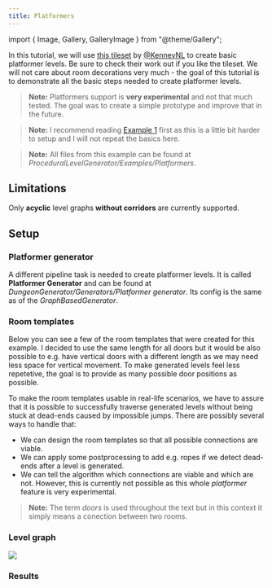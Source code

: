 ```yaml
---
title: Platformers
---
```


import { Image, Gallery, GalleryImage } from "@theme/Gallery";

In this tutorial, we will use [this tileset](https://www.kenney.nl/assets/abstract-platformer) by [@KenneyNL](https://twitter.com/KenneyNL) to create basic platformer levels. Be sure to check their work out if you like the tileset. We will not care about room decorations very much - the goal of this tutorial is to demonstrate all the basic steps needed to create platformer levels.

<Gallery cols={2} fixedHeight>
    <GalleryImage src="img/original/platformers_result1.png" caption="Example result" />
    <GalleryImage src="img/original/platformers_result2.png" caption="Example result" />
</Gallery>

> **Note:** Platformers support is **very experimental** and not that much tested. The goal was to create a simple prototype and improve that in the future.

> **Note:** I recommend reading [Example 1](example1.md) first as this is a little bit harder to setup and I will not repeat the basics here.

> **Note:** All files from this example can be found at *ProceduralLevelGenerator/Examples/Platformers*.

## Limitations

Only **acyclic** level graphs **without corridors** are currently supported.

## Setup

### Platformer generator

A different pipeline task is needed to create platformer levels. It is called **Platformer Generator** and can be found at *DungeonGenerator/Generators/Platformer generator*. Its config is the same as of the *GraphBasedGenerator*.

### Room templates

Below you can see a few of the room templates that were created for this example. I decided to use the same length for all doors but it would be also possible to e.g. have vertical doors with a different length as we may need less space for vertical movement. To make generated levels feel less repetetive, the goal is to provide as many possible door positions as possible.

To make the room templates usable in real-life scenarios, we have to assure that it is possible to successfully traverse generated levels without being stuck at dead-ends caused by impossible jumps. There are possibly several ways to handle that:
- We can design the room templates so that all possible connections are viable.
- We can apply some postprocessing to add e.g. ropes if we detect dead-ends after a level is generated.
- We can tell the algorithm which connections are viable and which are not. However, this is currently not possible as this whole *platformer* feature is very experimental.

> **Note:** The term *doors* is used throughout the text but in this context it simply means a conection between two rooms.

<Gallery cols={2} fixedHeight>
    <GalleryImage src="img/original/platformers_start.png" caption="Start" />
    <GalleryImage src="img/original/platformers_goal.png" caption="Goal" />
    <GalleryImage src="img/original/platformers_room1.png" caption="Basic room" />
    <GalleryImage src="img/original/platformers_room3.png" caption="Basic room" />
    <GalleryImage src="img/original/platformers_room7.png" caption="Basic room" />
    <GalleryImage src="img/original/platformers_room9.png" caption="Basic room" />
</Gallery>

### Level graph

<Image src="img/original/platformers_level_graph.png" caption="Level graph" />

### Results

<Gallery cols={2} fixedHeight>
    <GalleryImage src="img/original/platformers_result3.png" caption="Example result" />
    <GalleryImage src="img/original/platformers_result4.png" caption="Example result" />
</Gallery>
